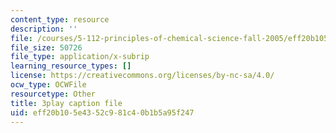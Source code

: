 ```yaml
---
content_type: resource
description: ''
file: /courses/5-112-principles-of-chemical-science-fall-2005/eff20b105e4352c981c40b1b5a95f247_tbWuyysnj9U.vtt
file_size: 50726
file_type: application/x-subrip
learning_resource_types: []
license: https://creativecommons.org/licenses/by-nc-sa/4.0/
ocw_type: OCWFile
resourcetype: Other
title: 3play caption file
uid: eff20b10-5e43-52c9-81c4-0b1b5a95f247
---
```

